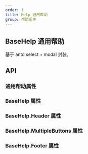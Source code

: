 ```yaml
---
order: 1
title: Help 通用帮助
group: 帮助组件
---
```


## BaseHelp 通用帮助

基于 antd select + modal 封装。

<code src="./code/BaseHelp/index.tsx"></code>

<code src="./code/SingleHelp/index.tsx"></code>

<code src="./code/MultipleHelp/index.tsx"></code>

<code src="./code/openHelp/index.tsx"></code>

## API

### 通用帮助属性

<API id="CommonHelp"></API>

### BaseHelp 属性

<API id="BaseHelp"></API>

### BaseHelp.Header 属性

<API id="BaseHelp_Header"></API>

###  BaseHelp.MultipleButtons 属性

<API id="BaseHelp_MultipleButtons"></API>

###  BaseHelp.Footer 属性

<API id="BaseHelp_Footer"></API>
